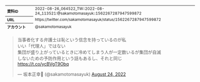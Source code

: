 <table style="font-size: 9pt; width: 610px; margin-bottom: 20px; height: 80px;">
<tbody>
    <tr>
        <th align=left>資料ID</th>
        <td align=left>2022-08-26_064522_TW::2022-08-24_113521:@sakamotomasayuk::1562267287947599872</td>
    </tr>
    <tr>
        <th align=left>URL</th>
        <td align=left>https://twitter.com/sakamotomasayuk/status/1562267287947599872</td>
    </tr>
    <tr>
        <th align=left>アカウント</th>
        <td align=left>@sakamotomasayuk</td>
    </tr>
    <tr>
        <th align=left>ユーザ名</th>
        <td align=left>坂本正幸💉</td>
    </tr>
    <tr>
        <th align=left>ツイートの記録日時</th>
        <td align=left>2022-08-26_064522_</td>
    </tr>
</tbody>
</table>
<blockquote class="twitter-tweet" data-width="450"  data-lang="ja"><p lang="ja" dir="ltr">当事者化する弁護士は恥という信念を持っているのが私<br>いい「代理人」ではない<br>集団が盛り上がっているときに冷めてしまう人が一定数いるが集団が自滅しないための予防作用という話もあるし、それと同じ <a href="https://t.co/ycBVgT9Obq">https://t.co/ycBVgT9Obq</a></p>&mdash; 坂本正幸💉 (@sakamotomasayuk) <a href="https://twitter.com/sakamotomasayuk/status/1562267287947599872?ref_src=twsrc%5Etfw">August 24, 2022</a></blockquote>
<script async src="https://platform.twitter.com/widgets.js" charset="utf-8"></script>


